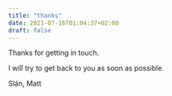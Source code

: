 ```yaml
---
title: "thanks"
date: 2021-07-16T01:04:37+02:00
draft: false
---
```


Thanks for getting in touch.

I will try to get back to you as soon as possible.

Slán,
Matt